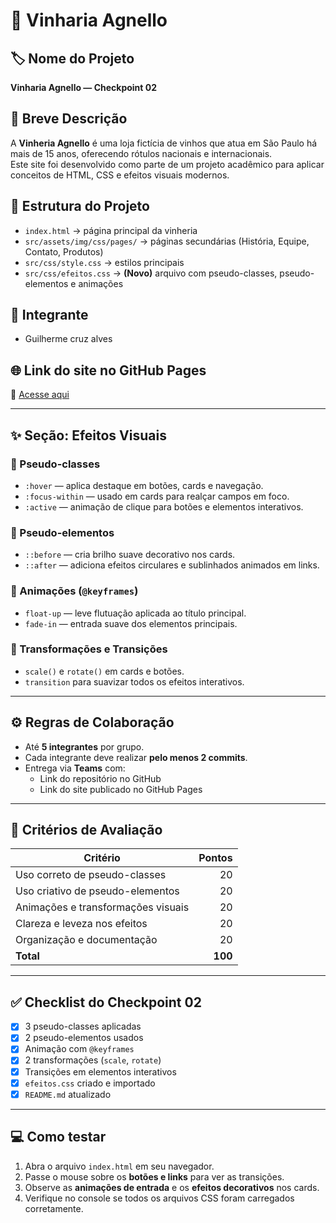 # 🍷 Vinharia Agnello

## 🏷️ Nome do Projeto
**Vinharia Agnello — Checkpoint 02**

## 📝 Breve Descrição
A **Vinheria Agnello** é uma loja fictícia de vinhos que atua em São Paulo há mais de 15 anos, oferecendo rótulos nacionais e internacionais.  
Este site foi desenvolvido como parte de um projeto acadêmico para aplicar conceitos de HTML, CSS e efeitos visuais modernos.

## 🧩 Estrutura do Projeto
- `index.html` → página principal da vinheria  
- `src/assets/img/css/pages/` → páginas secundárias (História, Equipe, Contato, Produtos)  
- `src/css/style.css` → estilos principais  
- `src/css/efeitos.css` → **(Novo)** arquivo com pseudo-classes, pseudo-elementos e animações  

## 👥 Integrante
- Guilherme cruz alves 


## 🌐 Link do site no GitHub Pages
🔗 [Acesse aqui](https://**seuusuario**.github.io/**nome-do-repositorio**/)

---

## ✨ Seção: Efeitos Visuais
### 🔸 Pseudo-classes
- `:hover` — aplica destaque em botões, cards e navegação.  
- `:focus-within` — usado em cards para realçar campos em foco.  
- `:active` — animação de clique para botões e elementos interativos.  

### 🔸 Pseudo-elementos
- `::before` — cria brilho suave decorativo nos cards.  
- `::after` — adiciona efeitos circulares e sublinhados animados em links.  

### 🔸 Animações (`@keyframes`)
- `float-up` — leve flutuação aplicada ao título principal.  
- `fade-in` — entrada suave dos elementos principais.  

### 🔸 Transformações e Transições
- `scale()` e `rotate()` em cards e botões.  
- `transition` para suavizar todos os efeitos interativos.  

---

## ⚙️ Regras de Colaboração
- Até **5 integrantes** por grupo.  
- Cada integrante deve realizar **pelo menos 2 commits**.  
- Entrega via **Teams** com:
  - Link do repositório no GitHub  
  - Link do site publicado no GitHub Pages  

---

## 🧪 Critérios de Avaliação
| Critério | Pontos |
|-----------|--------:|
| Uso correto de pseudo-classes | 20 |
| Uso criativo de pseudo-elementos | 20 |
| Animações e transformações visuais | 20 |
| Clareza e leveza nos efeitos | 20 |
| Organização e documentação | 20 |
| **Total** | **100** |

---

## ✅ Checklist do Checkpoint 02
- [x] 3 pseudo-classes aplicadas  
- [x] 2 pseudo-elementos usados  
- [x] Animação com `@keyframes`  
- [x] 2 transformações (`scale`, `rotate`)  
- [x] Transições em elementos interativos  
- [x] `efeitos.css` criado e importado  
- [x] `README.md` atualizado  

---

## 💻 Como testar
1. Abra o arquivo `index.html` em seu navegador.  
2. Passe o mouse sobre os **botões e links** para ver as transições.  
3. Observe as **animações de entrada** e os **efeitos decorativos** nos cards.  
4. Verifique no console se todos os arquivos CSS foram carregados corretamente.  
